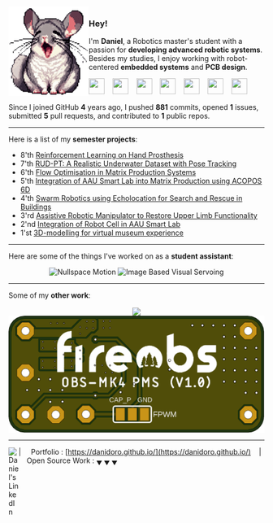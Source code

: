 <img align="left" src="images/chin_yawn.png">

### Hey!

I'm **Daniel**, a Robotics master's student with a passion for **developing advanced robotic systems**. Besides my studies, I enjoy working with robot-centered **embedded systems** and **PCB design**.

<!--[![views](https://komarev.com/ghpvc/?username=DaniDoro&style=flat&color=313131&label=views&abbreviated=true)](https://github.com/DaniDoro)\-->
<img height="31" width="31" src="https://cdn.simpleicons.org/cplusplus" /> &nbsp;&nbsp; <img height="31" width="31" src="https://cdn.simpleicons.org/python" /> &nbsp;&nbsp; <img height="31" width="31" src="https://cdn.simpleicons.org/arduino" /> &nbsp;&nbsp; <img height="31" width="31" src="https://cdn.simpleicons.org/ros" /> &nbsp;&nbsp; <img height="31" width="31" src="https://cdn.simpleicons.org/docker" /> &nbsp;&nbsp; <img height="31" width="31" src="https://cdn.simpleicons.org/git" /> &nbsp;&nbsp; <img height="31" width="31" src="https://cdn.simpleicons.org/ubuntu" />

Since I joined GitHub **4** years ago, I pushed **881** commits, opened **1** issues, submitted **5** pull requests, and contributed to **1** public repos.

----

Here is a list of my **semester projects**:
- 8'th <a href="https://github.com/RoboticsAAU/hand_prosthesis_rl_control_pkgs.git">Reinforcement Learning on Hand Prosthesis</a>
- 7'th <a href="https://github.com/RoboticsAAU-Master/UnderwaterMapping.git">RUD-PT: A Realistic Underwater Dataset with Pose Tracking</a>
- 6'th <a href="https://github.com/RoboticsAAU/MatrixProductionV2.git">Flow Optimisation in Matrix Production Systems</a>
- 5'th <a href="https://github.com/RoboticsAAU/MatrixProduction.git">Integration of AAU Smart Lab into Matrix Production using ACOPOS 6D</a>
- 4'th <a href="https://github.com/RoboticsAAU/EchoLocalisation.git">Swarm Robotics using Echolocation for Search and Rescue in Buildings</a>
- 3'rd <a href="https://github.com/RoboticsAAU/CrustCrawler.git">Assistive Robotic Manipulator to Restore Upper Limb Functionality</a>
- 2'nd <a href="https://github.com/RoboticsAAU/Simulation-of-robot-cell-for-AAU-Smart-Lab.git">Integration of Robot Cell in AAU Smart Lab</a>
- 1'st <a href="https://github.com/Blueguardian/rob337-p1.git">3D-modelling for virtual museum experience</a>

----

Here are some of the things I've worked on as a **student assistant**:

<div align="center">
    <img src="images/nullspace_motion.gif" alt="Nullspace Motion" height="250"/>
    <img src="images/IBVS.gif" alt="Image Based Visual Servoing" height="250"/>
</div>

----

Some of my **other work**:
<div align="center">
  <img align="center" src="images/quadruped.gif" height="230">
  <img align="center" src="images/MK4_PMS.gif" height="230">
</div>

----

<!--<a href="TWITTER_LINK">
  <img align="left" alt="Daniel's Twitter" width="20px" src="https://simpleicons.now.sh/twitter/495f7e" />
</a> -->
<!-- <a href="INSTA_LINK">
  <img align="left" alt="Daniel's Instagram" width="20px" src="https://simpleicons.now.sh/instagram/495f7e" />
</a> -->
<!-- <a href="FACEBOOK_LINK">
  <img align="left" alt="Daniel's Instagram" width="20px" src="https://simpleicons.now.sh/instagram/495f7e" />
</a> -->
<a href="https://www.linkedin.com/in/daniel-doroshenko/">
  <img align="left" alt="Daniel's LinkedIn" width="20px" src="https://simpleicons.now.sh/linkedin/495f7e" />
</a>


| &nbsp;&nbsp;&nbsp; Portfolio : [https://danidoro.github.io/](https://danidoro.github.io/) &nbsp;&nbsp;&nbsp;|&nbsp;&nbsp;&nbsp; Open Source Work : <sub>&#9660; &#9660; &#9660;</sub>
